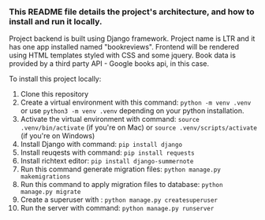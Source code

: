 ### This README file details the project's architecture, and how to install and run it locally.

Project backend is built using Django framework.  Project name is LTR and it has one app installed named "bookreviews".
Frontend will be rendered using HTML templates styled with CSS and some jquery.
Book data is provided by a third party API - Google books api, in this case.

To install this project locally:
1. Clone this repository
2. Create a virtual environment with this command: `python -m venv .venv` or use `python3 -m venv .venv` depending on your python installation.
3. Activate the virtual environment with command: `source .venv/bin/activate` (if you're on Mac) or `source .venv/scripts/activate` (if you're on Windows)
4. Install Django with command: `pip install django`
5. Install reuqests with command: `pip install requests`
6. Install richtext editor: `pip install django-summernote`
7. Run this command generate migration files: `python manage.py makemigrations`
8. Run this command to apply migration files to database: `python manage.py migrate`
9. Create a superuser with : `python manage.py createsuperuser`
10. Run the server with command: `python manage.py runserver`


